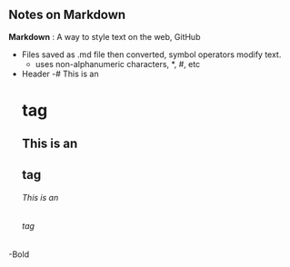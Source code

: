 ## Notes on Markdown ##

**Markdown** : A way to style text on the web, GitHub

- Files saved as .md file then converted, symbol operators modify text.
  - uses non-alphanumeric characters, *, #, etc
- Header
 -# This is an <h1> tag
  ## This is an <h2> tag
  ###### This is an <h6> tag
-Bold
   
